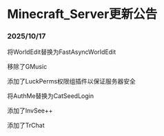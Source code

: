 # Minecraft_Server更新公告

### 2025/10/17 

  将WorldEdit替换为FastAsyncWorldEdit

  移除了GMusic

  添加了LuckPerms权限组插件以保证服务器安全

  将AuthMe替换为CatSeedLogin

  添加了InvSee++

  添加了TrChat
